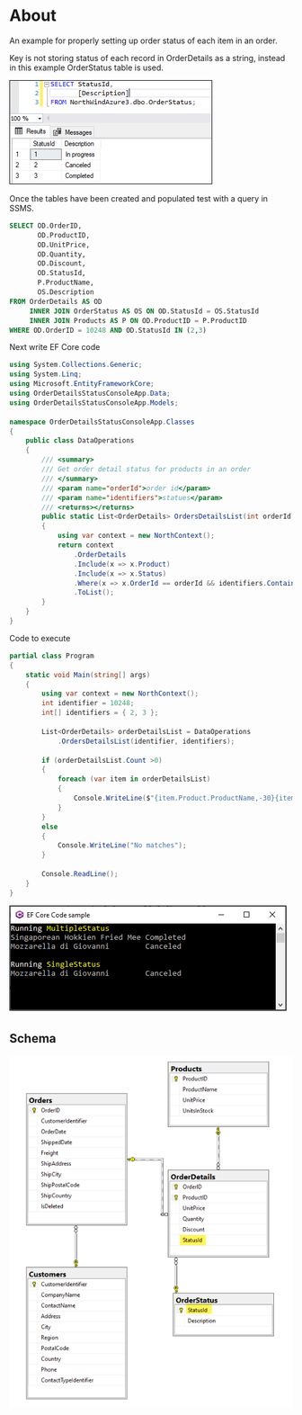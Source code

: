 ﻿# About

An example for properly setting up order status of each item in an order.

Key is not storing status of each record in OrderDetails as a string, instead in this example OrderStatus table is used.

![Figure1](assets/Figure1.png)

Once the tables have been created and populated test with a query in SSMS.

```sql
SELECT OD.OrderID, 
       OD.ProductID, 
       OD.UnitPrice, 
       OD.Quantity, 
       OD.Discount, 
       OD.StatusId, 
       P.ProductName, 
       OS.Description
FROM OrderDetails AS OD
     INNER JOIN OrderStatus AS OS ON OD.StatusId = OS.StatusId
     INNER JOIN Products AS P ON OD.ProductID = P.ProductID 
WHERE OD.OrderID = 10248 AND OD.StatusId IN (2,3)
```

Next write EF Core code

```csharp
using System.Collections.Generic;
using System.Linq;
using Microsoft.EntityFrameworkCore;
using OrderDetailsStatusConsoleApp.Data;
using OrderDetailsStatusConsoleApp.Models;

namespace OrderDetailsStatusConsoleApp.Classes
{
    public class DataOperations
    {
        /// <summary>
        /// Get order detail status for products in an order
        /// </summary>
        /// <param name="orderId">order id</param>
        /// <param name="identifiers">statues</param>
        /// <returns></returns>
        public static List<OrderDetails> OrdersDetailsList(int orderId, int[] identifiers)
        {
            using var context = new NorthContext();
            return context
                .OrderDetails
                .Include(x => x.Product)
                .Include(x => x.Status)
                .Where(x => x.OrderId == orderId && identifiers.Contains(x.Status.StatusId))
                .ToList();
        }
    }
}
```

Code to execute

```csharp
partial class Program
{
    static void Main(string[] args)
    {
        using var context = new NorthContext();
        int identifier = 10248;
        int[] identifiers = { 2, 3 };

        List<OrderDetails> orderDetailsList = DataOperations
            .OrdersDetailsList(identifier, identifiers);

        if (orderDetailsList.Count >0)
        {
            foreach (var item in orderDetailsList)
            {
                Console.WriteLine($"{item.Product.ProductName,-30}{item.Status.Description}");
            }
        }
        else
        {
            Console.WriteLine("No matches");
        }

        Console.ReadLine();
    }
}
```

![Screen Shot](assets/screenShot.png)

## Schema

![Dvhrms](assets/dvhrms.png)